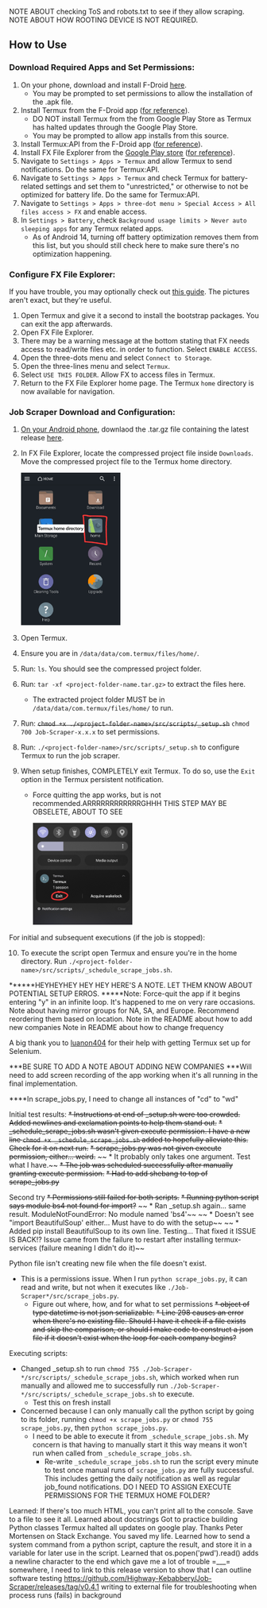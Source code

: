 NOTE ABOUT checking ToS and robots.txt to see if they allow scraping. NOTE ABOUT HOW ROOTING DEVICE IS NOT REQUIRED.

## How to Use

### Download Required Apps and Set Permissions:
1. On your phone, download and install F-Droid  [here](https://f-droid.org/en/).
    * You may be prompted to set permissions to allow the installation of the .apk file.
2. Install Termux from the F-Droid app ([for reference](https://f-droid.org/en/packages/com.termux/)).
    * DO NOT install Termux from the from Google Play Store as Termux has halted updates through the Google Play Store.
    * You may be prompted to allow app installs from this source.
3. Install Termux:API from the F-Droid app ([for reference](https://f-droid.org/en/packages/com.termux.api/)).
4. Install FX File Explorer from the <u>Google Play store</u> ([for reference](https://play.google.com/store/apps/details?id=nextapp.fx)).
5. Navigate to `Settings > Apps > Termux` and allow Termux to send notifications. Do the same for Termux:API.
6. Navigate to `Settings > Apps > Termux` and check Termux for battery-related settings and set them to "unrestricted," or otherwise to not be optimized for battery life. Do the same for Termux:API.
7. Navigate to `Settings > Apps > three-dot menu > Special Access > All files access > FX` and enable access.
8. In `Settings > Battery`, check `Background usage limits > Never auto sleeping apps` for any Termux related apps.
    * As of Android 14, turning off battery optimization removes them from this list, but you should still check here to make sure there's no optimization happening.


### Configure FX File Explorer:
If you have trouble, you may optionally check out [this guide](https://imgur.com/a/NDkpeaz). The pictures aren't exact, but they're useful.
1. Open Termux and give it a second to install the bootstrap packages. You can exit the app afterwards.
2. Open FX File Explorer.
3. There may be a warning message at the bottom stating that FX needs access to read/write files etc. in order to function. Select `ENABLE ACCESS`.
4. Open the three-dots menu and select `Connect to Storage`.
5. Open the three-lines menu and select `Termux`.
6. Select `USE THIS FOLDER`. Allow FX to access files in Termux.
7. Return to the FX File Explorer home page. The Termux `home` directory is now available for navigation.


### Job Scraper Download and Configuration:
1. <u>On your Android phone</u>, downlaod the .tar.gz file containing the latest release [here](https://github.com/Highway-Kebabbery/Job-Scraper/releases/).
2. In FX File Explorer, locate the compressed project file inside `Downloads`. Move the compressed project file to the Termux home directory.

    <img src="./docs/images/termux-home-dir.jpg" alt="Demonstration of Termux home folder within FX File Explorer" width="200"/>

3. Open Termux.
4. Ensure you are in `/data/data/com.termux/files/home/`.
5. Run: `ls`. You should see the compressed project folder.
6. Run: `tar -xf <project-folder-name.tar.gz>` to extract the files here.
    * The extracted project folder MUST be in `/data/data/com.termux/files/home/` to run.
7. Run: ~~`chmod +x ./<project-folder-name>/src/scripts/_setup.sh`~~ `chmod 700 Job-Scraper-x.x.x` to set permissions.
8. Run: `./<project-folder-name>/src/scripts/_setup.sh` to configure Termux to run the job scraper.
9. When setup finishes, COMPLETELY exit Termux. To do so, use the `Exit` option in the Termux persistent notification.
    * Force quitting the app works, but is not recommended.ARRRRRRRRRRRRGHHH THIS STEP MAY BE OBSELETE, ABOUT TO SEE

        <img src="./docs/images/termux-exit.jpg" alt="Termux 'Exit' option shown in the persisten notification." width="200"/>

For initial and subsequent executions (if the job is stopped):

10. To execute the script open Termux and ensure you're in the home directory. Run `./<project-folder-name>/src/scripts/_schedule_scrape_jobs.sh`.

******HEYHEYHEY HEY HEY HERE'S A NOTE. LET THEM KNOW ABOUT POTENTIAL SETUP ERROS.
*****Note: Force-quit the app if it begins entering "y" in an infinite loop. It's happened to me on very rare occasions.
Note about having mirror groups for NA, SA, and Europe. Recommend reordering them based on location.
Note in the README about how to add new companies
Note in README about how to change frequency

A big thank you to [luanon404](https://github.com/luanon404/Selenium-On-Termux-Android?tab=readme-ov-file) for their help with getting Termux set up for Selenium.

***BE SURE TO ADD A NOTE ABOUT ADDING NEW COMPANIES
***Will need to add screen recording of the app working when it's all running in the final implementation.




****In scrape_jobs.py, I need to change all instances of "cd" to "wd"




Initial test results:
~~* Instructions at end of _setup.sh were too crowded. Added newlines and exclamation points to help them stand out.~~
~~* _schedule_scrape_jobs.sh wasn't given execute permission. I have a new line `chmod +x _schedule_scrape_jobs.sh` added to hopefully alleviate this. Check for it on next run.~~
~~* scrape_jobs.py was not given execute permission, either... weird.~~
~~    * It probably only takes one argument. Test what I have.~~
~~* The job was scheduled successfully after manually granting execute permission.~~
~~* Had to add shebang to top of scrape_jobs.py~~

Second try
~~* Permissions still failed for both scripts.~~
~~* Running python script says module bs4 not found for import?~~
~~    * Ran _setup.sh again... same result. ModuleNotFoundError: No module named 'bs4'~~
~~    * Doesn't see "import BeautifulSoup' either... Must have to do with the setup~~
~~        * Added pip install BeautifulSoup to its own line. Testing... That fixed it ISSUE IS BACK!? Issue came from the failure to restart after installing termux-services (failure meaning I didn't do it)~~

Python file isn't creating new file when the file doesn't exist.
* This is a permissions issue. When I run `python scrape_jobs.py`, it can read and write, but not when it executes like `./Job-Scraper*/src/scrape_jobs.py`.
    * Figure out where, how, and for what to set permissions
~~* object of type datetime is not json serializable.~~
~~* Line 298 causes an error when there's no existing file. Should I have it check if a file exists and skip the comparison, or should I make code to construct a json file if it doesn't exist when the loop for each company begins?~~

Executing scripts:
* Changed _setup.sh to run `chmod 755 ./Job-Scraper-*/src/scripts/_schedule_scrape_jobs.sh`, which worked when run manually and allowed me to successfully run `./Job-Scraper-*/src/scripts/_schedule_scrape_jobs.sh` to execute.
    * Test this on fresh install
* Concerned because I can only manually call the python script by going to its folder, running `chmod +x scrape_jobs.py` or `chmod 755 scrape_jobs.py`, then `python scrape_jobs.py`.
    * I need to be able to execute it from `_schedule_scrape_jobs.sh`. My concern is that having to manually start it this way means it won't run when called from `_schedule_scrape_jobs.sh`.
        * Re-write `_schedule_scrape_jobs.sh` to run the script every minute to test once manual runs of `scrape_jobs.py` are fully successful. This includes getting the daily notification as well as regular job_found notifications.
DO I NEED TO ASSIGN EXECUTE PERMISSIONS FOR THE TERMUX HOME FOLDER?




Learned:
If there's too much HTML, you can't print all to the console. Save to a file to see it all.
Learned about docstrings
Got to practice building Python classes
Termux halted all updates on google play. Thanks Peter Mortensen on Stack Exchange. You saved my life.
Learned how to send a system command from a python script, capture the result, and store it in a variable for later use in the script.
Learned that os.popen('pwd').read() adds a newline character to the end which gave me a lot of trouble =___=
somewhere, I need to link to this release version to show that I can outline software testing https://github.com/Highway-Kebabbery/Job-Scraper/releases/tag/v0.4.1
writing to external file for troubleshooting when process runs (fails) in background